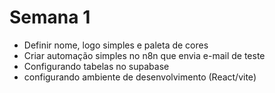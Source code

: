 # Semana 1

- Definir nome, logo simples e paleta de cores
- Criar automação simples no n8n que envia e-mail de teste
- Configurando tabelas no supabase
- configurando ambiente de desenvolvimento (React/vite)
  
